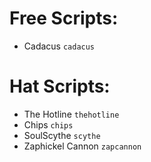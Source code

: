# Free Scripts:
  - Cadacus `cadacus`

# Hat Scripts:
  - The Hotline `thehotline`
  - Chips `chips`
  - SoulScythe `scythe`
  - Zaphickel Cannon `zapcannon`
